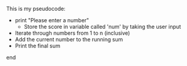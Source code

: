 This is my pseudocode:

* print "Please enter a number"
    * Store the score in variable called 'num' by taking the user input
* Iterate through numbers from 1 to n (inclusive)
* Add the current number to the running sum
* Print the final sum

end
